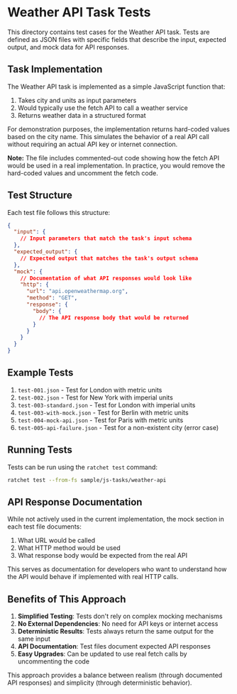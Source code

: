 # Weather API Task Tests

This directory contains test cases for the Weather API task. Tests are defined as JSON files with specific fields that describe the input, expected output, and mock data for API responses.

## Task Implementation

The Weather API task is implemented as a simple JavaScript function that:

1. Takes city and units as input parameters
2. Would typically use the fetch API to call a weather service
3. Returns weather data in a structured format

For demonstration purposes, the implementation returns hard-coded values based on the city name. This simulates the behavior of a real API call without requiring an actual API key or internet connection.

**Note:** The file includes commented-out code showing how the fetch API would be used in a real implementation. In practice, you would remove the hard-coded values and uncomment the fetch code.

## Test Structure

Each test file follows this structure:

```json
{
  "input": {
    // Input parameters that match the task's input schema
  },
  "expected_output": {
    // Expected output that matches the task's output schema
  },
  "mock": {
    // Documentation of what API responses would look like
    "http": {
      "url": "api.openweathermap.org",
      "method": "GET",
      "response": {
        "body": {
          // The API response body that would be returned
        }
      }
    }
  }
}
```

## Example Tests

1. `test-001.json` - Test for London with metric units
2. `test-002.json` - Test for New York with imperial units
3. `test-003-standard.json` - Test for London with imperial units
4. `test-003-with-mock.json` - Test for Berlin with metric units
5. `test-004-mock-api.json` - Test for Paris with metric units
6. `test-005-api-failure.json` - Test for a non-existent city (error case)

## Running Tests

Tests can be run using the `ratchet test` command:

```bash
ratchet test --from-fs sample/js-tasks/weather-api
```

## API Response Documentation

While not actively used in the current implementation, the mock section in each test file documents:

1. What URL would be called
2. What HTTP method would be used
3. What response body would be expected from the real API

This serves as documentation for developers who want to understand how the API would behave if implemented with real HTTP calls.

## Benefits of This Approach

1. **Simplified Testing**: Tests don't rely on complex mocking mechanisms
2. **No External Dependencies**: No need for API keys or internet access
3. **Deterministic Results**: Tests always return the same output for the same input
4. **API Documentation**: Test files document expected API responses
5. **Easy Upgrades**: Can be updated to use real fetch calls by uncommenting the code

This approach provides a balance between realism (through documented API responses) and simplicity (through deterministic behavior).